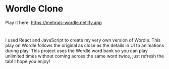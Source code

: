 # Wordle Clone

Play it here: 
https://mehrajs-wordle.netlify.app

#
I used React and JavaScript to create my very own version of Wordle. This play on Wordle follows the original as close as the details in UI to animations during play. This project uses the Wordle word bank so you can play unlimited times without coming across the same word twice, just refresh the tab! I hope you enjoy!



